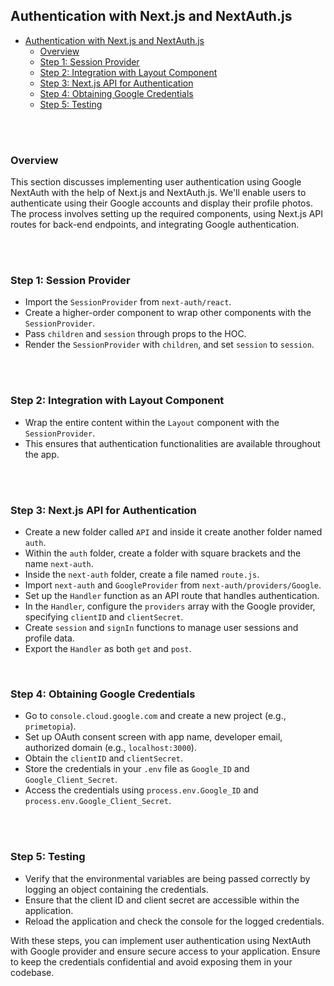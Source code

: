 
## Authentication with Next.js and NextAuth.js
- [Authentication with Next.js and NextAuth.js](#authentication-with-next.js-and-nextauth.js)
  - [Overview](#overview)
  - [Step 1: Session Provider](#step-1-session-provider)
  - [Step 2: Integration with Layout Component](#step-2-integration-with-layout-component)
  - [Step 3: Next.js API for Authentication](#step-3-next.js-api-for-authentication)
  - [Step 4: Obtaining Google Credentials](#step-4-obtaining-google-credentials)
  - [Step 5: Testing](#step-5-testing)

<br><br>


### Overview
This section discusses implementing user authentication using Google NextAuth with the help of Next.js and NextAuth.js. We'll enable users to authenticate using their Google accounts and display their profile photos. The process involves setting up the required components, using Next.js API routes for back-end endpoints, and integrating Google authentication.

<br><br>

### Step 1: Session Provider
- Import the `SessionProvider` from `next-auth/react`.
- Create a higher-order component to wrap other components with the `SessionProvider`.
- Pass `children` and `session` through props to the HOC.
- Render the `SessionProvider` with `children`, and set `session` to `session`.

<br><br>

### Step 2: Integration with Layout Component
- Wrap the entire content within the `Layout` component with the `SessionProvider`.
- This ensures that authentication functionalities are available throughout the app.

<br><br>

### Step 3: Next.js API for Authentication
- Create a new folder called `API` and inside it create another folder named `auth`.
- Within the `auth` folder, create a folder with square brackets and the name `next-auth`.
- Inside the `next-auth` folder, create a file named `route.js`.
- Import `next-auth` and `GoogleProvider` from `next-auth/providers/Google`.
- Set up the `Handler` function as an API route that handles authentication.
- In the `Handler`, configure the `providers` array with the Google provider, specifying `clientID` and `clientSecret`.
- Create `session` and `signIn` functions to manage user sessions and profile data.
- Export the `Handler` as both `get` and `post`.

<br>

### Step 4: Obtaining Google Credentials
- Go to `console.cloud.google.com` and create a new project (e.g., `primetopia`).
- Set up OAuth consent screen with app name, developer email, authorized domain (e.g., `localhost:3000`).
- Obtain the `clientID` and `clientSecret`.
- Store the credentials in your `.env` file as `Google_ID` and `Google_Client_Secret`.
- Access the credentials using `process.env.Google_ID` and `process.env.Google_Client_Secret`.



<br><br>



### Step 5: Testing
- Verify that the environmental variables are being passed correctly by logging an object containing the credentials.
- Ensure that the client ID and client secret are accessible within the application.
- Reload the application and check the console for the logged credentials.

With these steps, you can implement user authentication using NextAuth with Google provider and ensure secure access to your application. Ensure to keep the credentials confidential and avoid exposing them in your codebase.
